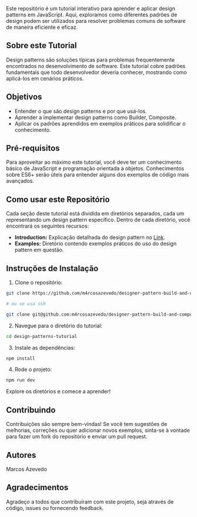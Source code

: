 Este repositório é um tutorial interativo para aprender e aplicar design patterns em JavaScript. Aqui, exploramos como diferentes padrões de design podem ser utilizados para resolver problemas comuns de software de maneira eficiente e eficaz.

## Sobre este Tutorial
Design patterns são soluções típicas para problemas frequentemente encontrados no desenvolvimento de software. Este tutorial cobre padrões fundamentais que todo desenvolvedor deveria conhecer, mostrando como aplicá-los em cenários práticos.

## Objetivos
- Entender o que são design patterns e por que usá-los.
- Aprender a implementar design patterns como Builder, Composite.
- Aplicar os padrões aprendidos em exemplos práticos para solidificar o conhecimento.

## Pré-requisitos
Para aproveitar ao máximo este tutorial, você deve ter um conhecimento básico de JavaScript e programação orientada a objetos. Conhecimentos sobre ES6+ serão úteis para entender alguns dos exemplos de código mais avançados.

## Como usar este Repositório
Cada seção deste tutorial está dividida em diretórios separados, cada um representando um design pattern específico. Dentro de cada diretório, você encontrará os seguintes recursos:
- **Introduction:** Explicação detalhada do design pattern no [Link](https://medium.com/@m4rcos.azevedo/dominando-os-design-patterns-builder-e-composite-em-javascript-63ac99da73b6).
- **Examples:** Diretório contendo exemplos práticos do uso do design pattern em questão.


## Instruções de Instalação
1. Clone o repositório:

```bash
git clone https://github.com/m4rcosazevedo/designer-pattern-build-and-composite.git

# ou se usa ssh

git clone git@github.com:m4rcosazevedo/designer-pattern-build-and-composite.git
```

2. Navegue para o diretório do tutorial:
```bash
cd design-patterns-tutorial
```
3. Instale as dependências:
```bash
npm install
```
4. Rode o projeto:
```bash
npm run dev
```
Explore os diretórios e comece a aprender!

## Contribuindo
Contribuições são sempre bem-vindas! Se você tem sugestões de melhorias, correções ou quer adicionar novos exemplos, sinta-se à vontade para fazer um fork do repositório e enviar um pull request.

## Autores
Marcos Azevedo

## Agradecimentos
Agradeço a todos que contribuíram com este projeto, seja através de código, issues ou fornecendo feedback.
